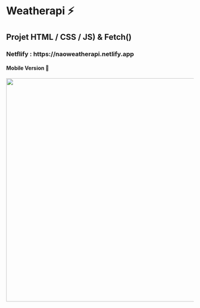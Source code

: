 <h1>Weatherapi ⚡️</h1>

<h2>Projet HTML / CSS / JS) & Fetch()</h2>

<h3>Netflify : https://naoweatherapi.netlify.app</h3> 

<h4>Mobile Version 📲</h4>

<img src='https://github.com/naodevtech/weatherapi/blob/master/assets/images/mockup.png' width='600' height='600' />
